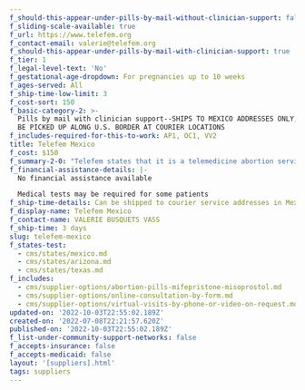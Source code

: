 ```yaml
---
f_should-this-appear-under-pills-by-mail-without-clinician-support: false
f_sliding-scale-available: true
f_url: https://www.telefem.org
f_contact-email: valerie@telefem.org
f_should-this-appear-under-pills-by-mail-with-clinician-support: true
f_tier: 1
f_legal-level-text: 'No'
f_gestational-age-dropdown: For pregnancies up to 10 weeks
f_ages-served: All
f_ship-time-low-limit: 3
f_cost-sort: 150
f_basic-category-2: >-
  Pills by mail with clinician support--SHIPS TO MEXICO ADDRESSES ONLY, BUT CAN
  BE PICKED UP ALONG U.S. BORDER AT COURIER LOCATIONS
f_includes-required-for-this-to-work: AP1, OC1, VV2
title: Telefem Mexico
f_cost: $150
f_summary-2-0: "Telefem states that it is a telemedicine abortion service offering abortion pills for up to 10 weeks of gestation. The process includes: empathetic, stigma-free counseling, medical consultation, abortion pills (mifepistone plus misoprostol), shipment and follow-up consultation. Medical tests (blood and ultrasound)\_may be required for some patients.\n\nMEDICATIONS CAN BE SHIPPED TO COURIER (FEDEX & ESTAFETA)\_PICK UP LOCATIONS IN MEXICO ALONG THE BORDER FOR PICK UP FROM ARIZONA AND TEXAS."
f_financial-assistance-details: |-
  No financial assistance available

  Medical tests may be required for some patients
f_ship-time-details: Can be shipped to courier service addresses in Mexico for cross-border pick up
f_display-name: Telefem Mexico
f_contact-name: VALERIE BUSQUETS VASS
f_ship-time: 3 days
slug: telefem-mexico
f_states-test:
  - cms/states/mexico.md
  - cms/states/arizona.md
  - cms/states/texas.md
f_includes:
  - cms/supplier-options/abortion-pills-mifepristone-misoprostol.md
  - cms/supplier-options/online-consultation-by-form.md
  - cms/supplier-options/virtual-visits-by-phone-or-video-on-request.md
updated-on: '2022-10-03T22:55:02.189Z'
created-on: '2022-07-08T22:21:57.620Z'
published-on: '2022-10-03T22:55:02.189Z'
f_list-under-community-support-networks: false
f_accepts-insurance: false
f_accepts-medicaid: false
layout: '[suppliers].html'
tags: suppliers
---
```



